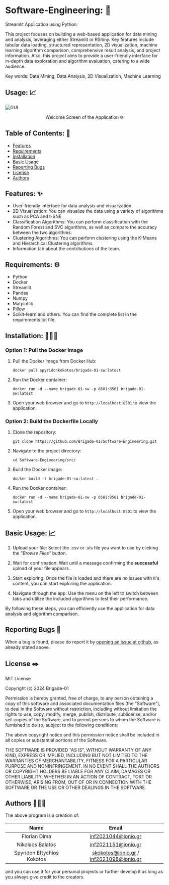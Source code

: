# Software-Engineering: 💯

Streamlit Application using Python:

This project focuses on building a web-based application for data mining and analysis, leveraging either Streamlit or RShiny. Key features include tabular data loading, structured representation, 2D visualization, machine learning algorithm comparison, comprehensive result analysis, and project information. Also, this project aims to provide a user-friendly interface for in-depth data exploration and algorithm evaluation, catering to a wide audience.

Key words: Data Mining, Data Analysis, 2D Visualization, Machine Learning

## Usage: 📈

![GUI](https://github.com/Brigade-01/Software-Engineering/assets/33377581/2aa47809-6126-4557-bde2-43b5a6cbd5d3)

<p align="center">Welcome Screen of the Application 🌐</p>


## Table of Contents: 📖
<!-- vim-markdown-toc Marked -->

* [Features](#features)
* [Requirements](#requirements)
* [Installation](#installation)
* [Basic Usage](#basic-usage)
* [Reporting Bugs](#reporting-bugs)
* [License](#license)
* [Authors](#authors)

<!-- vim-markdown-toc -->

## Features: ✨

- User-friendly interface for data analysis and visualization.
- 2D Visualization: You can visualize the data using a variety of algorithms such as PCA and t-SNE.
- Classification Algorithms: You can perform classification with the Random Forest and SVC algorithms, as well as compare the accuracy between the two algorithms.
- Clustering Algorithms: You can perform clustering using the K-Means and Hierarchical Clustering algorithms.
- Information tab about the contributions of the team.

## Requirements: ⚙️

- Python
- Docker
- Streamlit
- Pandas
- Numpy
- Matplotlib
- Pillow
- Scikit-learn
and others. You can find the complete list in the requirements.txt file.

## Installation: 👩🏻‍💻

### Option 1: Pull the Docker Image

1. Pull the Docker image from Docker Hub:

    `docker pull spyridonkokotos/brigade-01-sw:latest`

2. Run the Docker container:

    `docker run -d --name brigade-01-sw -p 8501:8501 brigade-01-sw:latest`

3. Open your web browser and go to `http://localhost:8501` to view the application.

### Option 2: Build the Dockerfile Locally

1. Clone the repository:

    `git clone https://github.com/Brigade-01/Software-Engineering.git`

2. Navigate to the project directory:
 
    `cd Software-Engineering/src/`

3. Build the Docker image:
  
    `docker build -t brigade-01-sw:latest .`
  
4. Run the Docker container:

    `docker run -d --name brigade-01-sw -p 8501:8501 brigade-01-sw:latest`

5. Open your web browser and go to `http://localhost:8501` to view the application.

## Basic Usage: 📈

1. Upload your file: Select the .csv or .xls file you want to use by clicking the <i>"Browse Files"</i> button.

2. Wait for confirmation: Wait until a message confirming the <b>successful</b> upload of your file appears.

3. Start exploring: Once the file is loaded and there are no issues with it's content, you can start exploring the application.

4. Navigate through the app: Use the menu on the left to switch between tabs and utilize the included algorithms to test their performance.

By following these steps, you can efficiently use the application for data analysis and algorithm comparison.

## Reporting Bugs 🐞

When a bug is found, please do report it by [opening an issue at github](https://github.com/Brigade-01/Software-Engineering/issues), as already stated above.

## License ✒️

MIT License

Copyright (c) 2024 Brigade-01

Permission is hereby granted, free of charge, to any person obtaining a copy
of this software and associated documentation files (the "Software"), to deal
in the Software without restriction, including without limitation the rights
to use, copy, modify, merge, publish, distribute, sublicense, and/or sell
copies of the Software, and to permit persons to whom the Software is
furnished to do so, subject to the following conditions:

The above copyright notice and this permission notice shall be included in all
copies or substantial portions of the Software.

THE SOFTWARE IS PROVIDED "AS IS", WITHOUT WARRANTY OF ANY KIND, EXPRESS OR
IMPLIED, INCLUDING BUT NOT LIMITED TO THE WARRANTIES OF MERCHANTABILITY,
FITNESS FOR A PARTICULAR PURPOSE AND NONINFRINGEMENT. IN NO EVENT SHALL THE
AUTHORS OR COPYRIGHT HOLDERS BE LIABLE FOR ANY CLAIM, DAMAGES OR OTHER
LIABILITY, WHETHER IN AN ACTION OF CONTRACT, TORT OR OTHERWISE, ARISING FROM,
OUT OF OR IN CONNECTION WITH THE SOFTWARE OR THE USE OR OTHER DEALINGS IN THE
SOFTWARE.

## Authors 👨🏻‍⚖️

The above program is a creation of:

<center>

| Name                  | Email                        |
|:---------------------:|:----------------------------:|
| Florian Dima          | inf2021044@ionio.gr          |
| Nikolaos Balatos      | inf2021151@ionio.gr          |
| Spyridon Eftychios Kokotos | skokotos@ionio.gr / inf2021098@ionio.gr |

</center>


and you can use it for your personal projects or further develop it as long as you always give credit to the creators.
